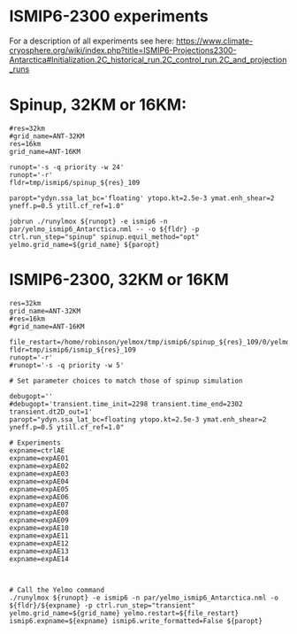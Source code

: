 # ISMIP6-2300 experiments

For a description of all experiments see here:
https://www.climate-cryosphere.org/wiki/index.php?title=ISMIP6-Projections2300-Antarctica#Initialization.2C_historical_run.2C_control_run.2C_and_projection_runs


# Spinup, 32KM or 16KM:
```
#res=32km
#grid_name=ANT-32KM
res=16km
grid_name=ANT-16KM

runopt='-s -q priority -w 24'
runopt='-r'
fldr=tmp/ismip6/spinup_${res}_109

paropt="ydyn.ssa_lat_bc='floating' ytopo.kt=2.5e-3 ymat.enh_shear=2 yneff.p=0.5 ytill.cf_ref=1.0"

jobrun ./runylmox ${runopt} -e ismip6 -n par/yelmo_ismip6_Antarctica.nml -- -o ${fldr} -p ctrl.run_step="spinup" spinup.equil_method="opt" yelmo.grid_name=${grid_name} ${paropt}
```

# ISMIP6-2300, 32KM or 16KM
```
res=32km
grid_name=ANT-32KM
#res=16km
#grid_name=ANT-16KM

file_restart=/home/robinson/yelmox/tmp/ismip6/spinup_${res}_109/0/yelmo_restart.nc
fldr=tmp/ismip6/ismip_${res}_109
runopt='-r'
#runopt='-s -q priority -w 5'

# Set parameter choices to match those of spinup simulation

debugopt=''
#debugopt='transient.time_init=2298 transient.time_end=2302 transient.dt2D_out=1'
paropt="ydyn.ssa_lat_bc=floating ytopo.kt=2.5e-3 ymat.enh_shear=2 yneff.p=0.5 ytill.cf_ref=1.0"

# Experiments
expname=ctrlAE
expname=expAE01
expname=expAE02
expname=expAE03
expname=expAE04
expname=expAE05
expname=expAE06
expname=expAE07
expname=expAE08
expname=expAE09
expname=expAE10
expname=expAE11
expname=expAE12
expname=expAE13
expname=expAE14



# Call the Yelmo command
./runylmox ${runopt} -e ismip6 -n par/yelmo_ismip6_Antarctica.nml -o ${fldr}/${expname} -p ctrl.run_step="transient" yelmo.grid_name=${grid_name} yelmo.restart=${file_restart} ismip6.expname=${expname} ismip6.write_formatted=False ${paropt}
```
